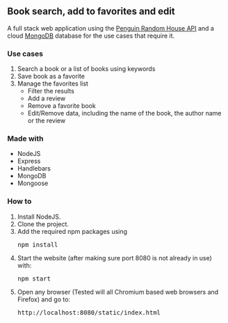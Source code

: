 <h2>Book search, add to favorites and edit</h2>

A full stack web application using the <a href="http://www.penguinrandomhouse.biz/webservices/rest/">Penguin Random House API</a> and a cloud <a href="https://www.mongodb.com/">MongoDB</a> database for the use cases that require it.

<h3>Use cases</h3>
<ol>
  <li>Search a book or a list of books using keywords
  <li>Save book as a favorite
   <li>Manage the favorites list
    <ul>
      <li>Filter the results
      <li>Add a review
      <li>Remove a favorite book
      <li>Edit/Remove data, including the name of the book, the author name or the review
    </ul>
</ol>

<h3>Made with</h3>
<ul>
  <li>NodeJS
  <li>Express
  <li>Handlebars
  <li>MongoDB
  <li>Mongoose
</ul>

<h3>How to</h3>
<ol>
  <li>Install NodeJS.
  <li>Clone the project.
  <li>Add the required npm packages using<pre>npm install</pre>
  <li>Start the website (after making sure port 8080 is not already in use) with:
  <pre>npm start</pre>
  <li>Open any browser (Tested will all Chromium based web browsers and Firefox) and go to:
  <pre>http://localhost:8080/static/index.html</pre>
  
